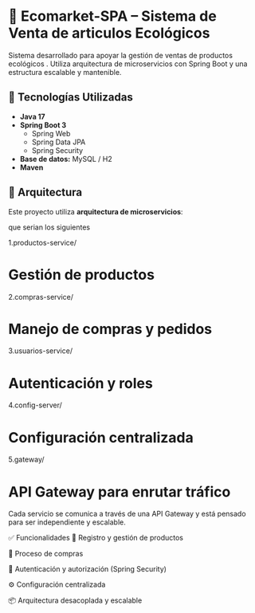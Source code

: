 # 🌱 Ecomarket-SPA – Sistema de Venta de articulos  Ecológicos

Sistema desarrollado para apoyar la gestión de ventas de productos ecológicos . Utiliza arquitectura de microservicios con Spring Boot y una estructura escalable y mantenible.

## 🧩 Tecnologías Utilizadas

- **Java 17**
- **Spring Boot 3**
  - Spring Web
  - Spring Data JPA
  - Spring Security
- **Base de datos:** MySQL / H2
- **Maven**


## 🧱 Arquitectura

Este proyecto utiliza **arquitectura de microservicios**:

que serian los siguientes 

 
 1.productos-service/ 
# Gestión de productos

2.compras-service/ 
# Manejo de compras y pedidos

3.usuarios-service/
# Autenticación y roles

 4.config-server/
# Configuración centralizada

5.gateway/
# API Gateway para enrutar tráfico


Cada servicio se comunica a través de una API Gateway y está pensado para ser independiente y escalable.

✅ Funcionalidades
🛒 Registro y gestión de productos

🧾 Proceso de compras

🔐 Autenticación y autorización (Spring Security)

⚙️ Configuración centralizada

📦 Arquitectura desacoplada y escalable

